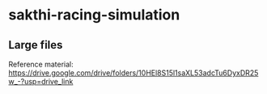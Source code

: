 # sakthi-racing-simulation

## Large files

Reference material: https://drive.google.com/drive/folders/10HEl8S15l1saXL53adcTu6DyxDR25w_-?usp=drive_link

